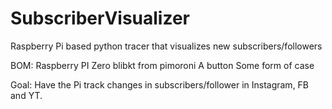# SubscriberVisualizer
Raspberry Pi based python tracer that visualizes new subscribers/followers

BOM:
Raspberry PI Zero
blibkt from pimoroni
A button
Some form of case


Goal:
Have the Pi track changes in subscribers/follower in Instagram, FB and YT.
